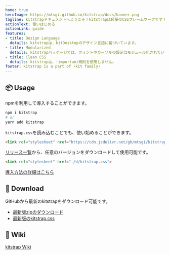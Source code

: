 ```yaml
---
home: true
heroImage: https://mtsgi.github.io/kitstrap/docs/banner.png
tagline: kitstrapドキュメントへようこそ！kitstrapは軽量のCSSフレームワークです！
actionText: 使いはじめる
actionLink: guide
features:
- title: Design Language
  details: kitstrapは、kitDesktopのデザイン言語に基づいています。
- title: Modularized
  details: kitstrapパッケージでは、フォントやカーソルの設定はモジュール化されています。
- title: Clean CSS
  details: kitstrapは、!important規則を使用しません。
footer: kitstrap is a part of ⚡kit family⚡
---
```


## 📦 Usage

npmを利用して導入することができます。

```sh
npm i kitstrap
# or
yarn add kitstrap
```

`kitstrap.css`を読み込むことでも、使い始めることができます。

```html
<link rel="stylesheet" href="https://cdn.jsdelivr.net/gh/mtsgi/kitstrap@1.0/d/kitstrap.css">
```

[リリース一覧](https://github.com/mtsgi/kitstrap/releases)から、任意のバージョンをダウンロードして使用可能です。

```html
<link rel="stylesheet" href="./d/kitstrap.css">
```

[導入方法の詳細はこちら](./guide.html)

## 🚚 Download

GitHubから最新のkitstrapをダウンロード可能です。

- [最新版zipのダウンロード](https://github.com/mtsgi/kitstrap/archive/master.zip)
- [最新版のkitstrap.css](https://mtsgi.github.io/kitstrap/d/kitstrap.css)

## 📖 Wiki

[kitstrap Wiki](https://github.com/mtsgi/kitstrap/wiki)
